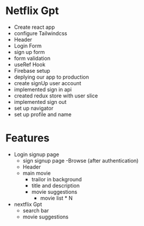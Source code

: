 # Netflix Gpt

- Create react app
- configure Tailwindcss
- Header
- Login Form
- sign up form
- form validation
- useRef Hook
- Firebase setup
- deplying our app to production
- create signUp user account
- implemented sign in api
- created redux store with user slice
- implemented sign out
- set up navigator
- set up profile and name

# Features
- Login signup page
    - sign signup page
-Browse (after authentication)
    - Header
    - main movie
        - trailor in background
        - title and description
        - movie suggestions
            - movie list * N
- nextflix Gpt
    - search bar
    - movie suggestions